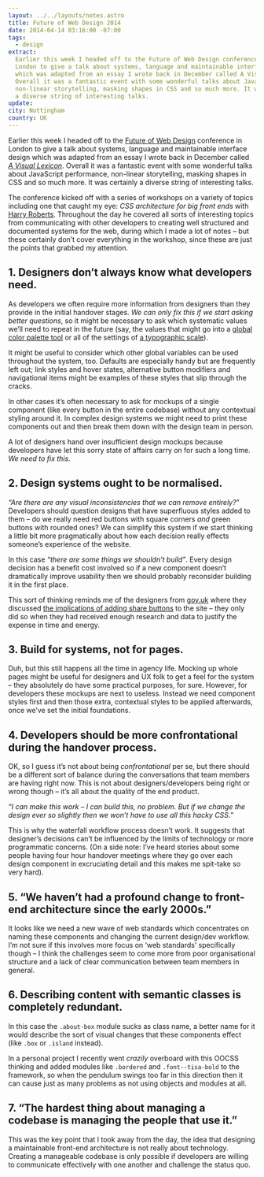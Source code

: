 ```yaml
---
layout: ../../layouts/notes.astro
title: Future of Web Design 2014
date: 2014-04-14 03:16:00 -07:00
tags:
  - design
extract:
  Earlier this week I headed off to the Future of Web Design conference in
  London to give a talk about systems, language and maintainable interface design
  which was adapted from an essay I wrote back in December called A Visual Lexicon.
  Overall it was a fantastic event with some wonderful talks about JavaScript performance,
  non-linear storytelling, masking shapes in CSS and so much more. It was certainly
  a diverse string of interesting talks.
update:
city: Nottingham
country: UK
---
```


Earlier this week I headed off to the [Future of Web Design](http://futureofwebdesign.com/london-2014/) conference in London to give a talk about systems, language and maintainable interface design which was adapted from an essay I wrote back in December called _[A Visual Lexicon](http://robinrendle.com/essays/a-visual-lexicon/)_. Overall it was a fantastic event with some wonderful talks about JavaScript performance, non-linear storytelling, masking shapes in CSS and so much more. It was certainly a diverse string of interesting talks.

The conference kicked off with a series of workshops on a variety of topics including one that caught my eye: _CSS architecture for big front ends_ with [Harry Roberts](http://twitter.com/csswizardry). Throughout the day he covered all sorts of interesting topics from communicating with other developers to creating well structured and documented systems for the web, during which I made a lot of notes – but these certainly don’t cover everything in the workshop, since these are just the points that grabbed my attention.

## 1. Designers don’t always know what developers need.

As developers we often require more information from designers than they provide in the initial handover stages. _We can only fix this if we start asking better questions_, so it might be necessary to ask which systematic values we’ll need to repeat in the future (say, the values that might go into a [global color palette tool](https://github.com/ultimate-package/tools.color-palette) or all of the settings of [a typographic scale](https://github.com/ultimate-package/tools.font-scale)).

It might be useful to consider which other global variables can be used throughout the system, too. Defaults are especially handy but are frequently left out; link styles and hover states, alternative button modifiers and navigational items might be examples of these styles that slip through the cracks.

In other cases it’s often necessary to ask for mockups of a single component (like every button in the entire codebase) without any contextual styling around it. In complex design systems we might need to print these components out and then break them down with the design team in person.

A lot of designers hand over insufficient design mockups because developers have let this sorry state of affairs carry on for such a long time. _We need to fix this._

## 2. Design systems ought to be normalised.

_“Are there are any visual inconsistencies that we can remove entirely?_” Developers should question designs that have superfluous styles added to them – do we really need red buttons with square corners _and_ green buttons with rounded ones? We can simplify this system if we start thinking a little bit more pragmatically about how each decision really effects someone’s experience of the website.

In this case _“there are some things we shouldn’t build”_. Every design decision has a benefit cost involved so if a new component doesn’t dramatically improve usability then we should probably reconsider building it in the first place.

This sort of thinking reminds me of the designers from [gov.uk](https://www.gov.uk/) where they discussed [the implications of adding share buttons](https://insidegovuk.blog.gov.uk/2014/02/20/gov-uk-social-sharing-buttons-the-first-10-weeks/) to the site – they only did so when they had received enough research and data to justify the expense in time and energy.

## 3. Build for systems, not for pages.

Duh, but this still happens all the time in agency life. Mocking up whole pages might be useful for designers and UX folk to get a feel for the system – they absolutely do have some practical purposes, for sure. However, for developers these mockups are next to useless. Instead we need component styles first and then those extra, contextual styles to be applied afterwards, once we’ve set the initial foundations.

## 4. Developers should be more confrontational during the handover process.

OK, so I guess it’s not about being _confrontational_ per se, but there should be a different sort of balance during the conversations that team members are having right now. This is not about designers/developers being right or wrong though – it’s all about the quality of the end product.

_“I can make this work – I can build this, no problem. But if we change the design ever so slightly then we won’t have to use all this hacky CSS.”_

This is why the waterfall workflow process doesn’t work. It suggests that designer’s decisions can’t be influenced by the limits of technology or more programmatic concerns. (On a side note: I’ve heard stories about some people having four hour handover meetings where they go over each design component in excruciating detail and this makes me spit-take so very hard).

## 5. “We haven’t had a profound change to front-end architecture since the early 2000s.”

It looks like we need a new wave of web standards which concentrates on naming these components and changing the current design/dev workflow. I’m not sure if this involves more focus on ‘web standards’ specifically though – I think the challenges seem to come more from poor organisational structure and a lack of clear communication between team members in general.

## 6. Describing content with semantic classes is completely redundant.

In this case the `.about-box` module sucks as class name, a better name for it would describe the sort of visual changes that these components effect (like `.box` or `.island` instead).

In a personal project I recently went _crazily_ overboard with this OOCSS thinking and added modules like `.bordered` and `.font--tisa-bold` to the framework, so when the pendulum swings too far in this direction then it can cause just as many problems as not using objects and modules at all.

## 7. “The hardest thing about managing a codebase is managing the people that use it.”

This was the key point that I took away from the day, the idea that designing a maintainable front-end architecture is not really about technology. Creating a manageable codebase is only possible if developers are willing to communicate effectively with one another and challenge the status quo.
